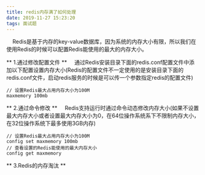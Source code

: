 ```yaml
---
title: redis内存满了如何处理
date: 2019-11-27 15:23:20
tags: 面试题
---
```

&nbsp;&nbsp;&nbsp;&nbsp;Redis是基于内存的key-value数据库，因为系统的内存大小有限，所以我们在使用Redis的时候可以配置Redis能使用的最大的内存大小。
<!-- more -->
** 1.通过修改配置文件 **
&nbsp;&nbsp;&nbsp;&nbsp;通过Redis安装目录下面的redis.conf配置文件中添加以下配置设置内存大小(Redis的配置文件不一定使用的是安装目录下面的redis.conf文件，启动redis服务的时候是可以传一个参数指定redis的配置文件)
```
// 设置Redis最大占用内存大小为100M
maxmemory 100mb
```
** 2.通过命令修改 **
&nbsp;&nbsp;&nbsp;&nbsp;Redis支持运行时通过命令动态修改内存大小(如果不设置最大内存大小或者设置最大内存大小为0，在64位操作系统系下不限制内存大小，在32位操作系统下最多使用3GB内存)
```
// 设置Redis最大占用内存大小为100M
config set maxmemory 100mb
// 查看设置的Redis能使用的最大内存大小
config get maxmemory
```
** 3.Redis的内存淘汰 **
